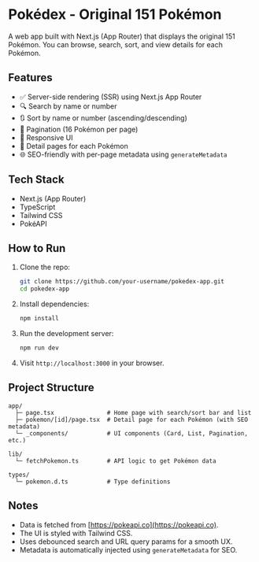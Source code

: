 # Pokédex - Original 151 Pokémon

A web app built with Next.js (App Router) that displays the original 151 Pokémon. You can browse, search, sort, and view details for each Pokémon.

## Features

- ✅ Server-side rendering (SSR) using Next.js App Router
- 🔍 Search by name or number
- 🔃 Sort by name or number (ascending/descending)
- 📄 Pagination (16 Pokémon per page)
- 📱 Responsive UI
- 🔗 Detail pages for each Pokémon
- 🌐 SEO-friendly with per-page metadata using `generateMetadata`

## Tech Stack

- Next.js (App Router)
- TypeScript
- Tailwind CSS
- PokéAPI

## How to Run

1. Clone the repo:

   ```bash
   git clone https://github.com/your-username/pokedex-app.git
   cd pokedex-app
   ```

2. Install dependencies:

   ```bash
   npm install
   ```

3. Run the development server:

   ```bash
   npm run dev
   ```

4. Visit `http://localhost:3000` in your browser.

## Project Structure

```
app/
  ├─ page.tsx               # Home page with search/sort bar and list
  ├─ pokemon/[id]/page.tsx  # Detail page for each Pokémon (with SEO metadata)
  └─ _components/           # UI components (Card, List, Pagination, etc.)

lib/
  └─ fetchPokemon.ts        # API logic to get Pokémon data

types/
  └─ pokemon.d.ts           # Type definitions
```

## Notes

- Data is fetched from [https://pokeapi.co](https://pokeapi.co).
- The UI is styled with Tailwind CSS.
- Uses debounced search and URL query params for a smooth UX.
- Metadata is automatically injected using `generateMetadata` for SEO.
